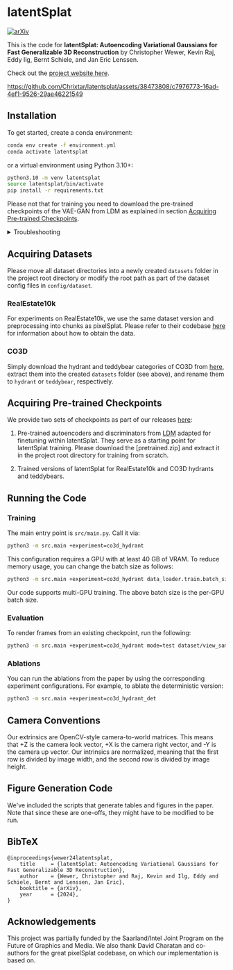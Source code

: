 # latentSplat

[![arXiv](https://img.shields.io/badge/arXiv-2403.16292-b31b1b.svg)](https://arxiv.org/abs/2403.16292)

This is the code for **latentSplat: Autoencoding Variational Gaussians for Fast Generalizable 3D Reconstruction** by Christopher Wewer, Kevin Raj, Eddy Ilg, Bernt Schiele, and Jan Eric Lenssen.

Check out the [project website here](https://geometric-rl.mpi-inf.mpg.de/latentsplat/).

https://github.com/Chrixtar/latentsplat/assets/38473808/c7976773-16ad-4ef1-9526-29ae46221549

## Installation

To get started, create a conda environment:

```bash
conda env create -f environment.yml
conda activate latentsplat
```

or a virtual environment using Python 3.10+:

```bash
python3.10 -m venv latentsplat
source latentsplat/bin/activate
pip install -r requirements.txt
```

Please not that for training you need to download the pre-trained checkpoints of the VAE-GAN from LDM as explained in section [Acquiring Pre-trained Checkpoints](#acquiring-pre-trained-checkpoints).
<details>
<summary>Troubleshooting</summary>
<br>

If you face unrealistic CUDA out of memory issues (probably because of different GPU architectures during kernel compilation and training), try deinstalling the rasterizer and installing it with specified architectures:
```bash
pip uninstall diff-gaussian-rasterization
TORCH_CUDA_ARCH_LIST="6.0 7.0 7.5 8.0 8.6+PTX" pip install git+https://github.com/Chrixtar/latent-gaussian-rasterization
```
</details>

## Acquiring Datasets
Please move all dataset directories into a newly created `datasets` folder in the project root directory or modify the root path as part of the dataset config files in `config/dataset`.

### RealEstate10k
For experiments on RealEstate10k, we use the same dataset version and preprocessing into chunks as pixelSplat. Please refer to their codebase [here](https://github.com/dcharatan/pixelsplat#acquiring-datasets) for information about how to obtain the data.

### CO3D
Simply download the hydrant and teddybear categories of CO3D from [here](https://ai.meta.com/datasets/co3d-downloads/), extract them into the created `datasets` folder (see above), and rename them to `hydrant` or `teddybear`, respectively.

## Acquiring Pre-trained Checkpoints
We provide two sets of checkpoints as part of our releases [here](https://github.com/Chrixtar/latentsplat/releases):
1. Pre-trained autoencoders and discriminators from [LDM](https://github.com/CompVis/latent-diffusion) adapted for finetuning within latentSplat. They serve as a starting point for latentSplat training. Please download the [pretrained.zip] and extract it in the project root directory for training from scratch.

2. Trained versions of latentSplat for RealEstate10k and CO3D hydrants and teddybears.

## Running the Code

### Training

The main entry point is `src/main.py`. Call it via:

```bash
python3 -m src.main +experiment=co3d_hydrant
```

This configuration requires a GPU with at least 40 GB of VRAM. To reduce memory usage, you can change the batch size as follows:

```bash
python3 -m src.main +experiment=co3d_hydrant data_loader.train.batch_size=1
```

Our code supports multi-GPU training. The above batch size is the per-GPU batch size.

### Evaluation

To render frames from an existing checkpoint, run the following:

```bash
python3 -m src.main +experiment=co3d_hydrant mode=test dataset/view_sampler=evaluation dataset.view_sampler.index_path=assets/evaluation_index/co3d_hydrant_extra.json checkpointing.load=checkpoints/co3d_hydrant.ckpt
```

### Ablations

You can run the ablations from the paper by using the corresponding experiment configurations. For example, to ablate the deterministic version:

```bash
python3 -m src.main +experiment=co3d_hydrant_det
```

## Camera Conventions

Our extrinsics are OpenCV-style camera-to-world matrices. This means that +Z is the camera look vector, +X is the camera right vector, and -Y is the camera up vector. Our intrinsics are normalized, meaning that the first row is divided by image width, and the second row is divided by image height.

## Figure Generation Code

We've included the scripts that generate tables and figures in the paper. Note that since these are one-offs, they might have to be modified to be run.

## BibTeX

<section class="section" id="BibTeX">
  <div class="container is-max-desktop content">
    <pre><code>@inproceedings{wewer24latentsplat,
    title     = {latentSplat: Autoencoding Variational Gaussians for Fast Generalizable 3D Reconstruction},
    author    = {Wewer, Christopher and Raj, Kevin and Ilg, Eddy and Schiele, Bernt and Lenssen, Jan Eric},
    booktitle = {arXiv},
    year      = {2024},
}</code></pre>
  </div>
</section>

## Acknowledgements

This project was partially funded by the Saarland/Intel Joint Program on the Future of Graphics and Media. We also thank David Charatan and co-authors for the great pixelSplat codebase, on which our implementation is based on.
